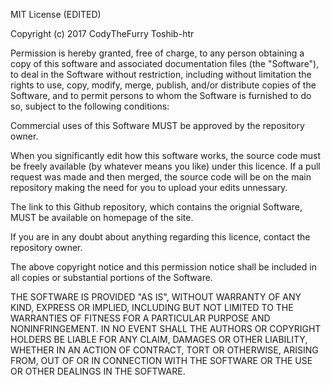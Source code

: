 MIT License (EDITED)

Copyright (c) 2017 CodyTheFurry Toshib-htr

Permission is hereby granted, free of charge, to any person obtaining a copy
of this software and associated documentation files (the "Software"), to deal
in the Software without restriction, including without limitation the rights
to use, copy, modify, merge, publish, and/or distribute copies of the Software,
and to permit persons to whom the Software is furnished to do so, subject to 
the following conditions:

Commercial uses of this Software MUST be approved by the repository owner.

When you significantly edit how this software works, the source code must be
freely available (by whatever means you like) under this licence. If a pull
request was made and then merged, the source code will be on the main repository
making the need for you to upload your edits unnessary.

The link to this Github repository, which contains the orignial Software,
MUST be available on homepage of the site.

If you are in any doubt about anything regarding this licence, contact the
repository owner.

The above copyright notice and this permission notice shall be included in all
copies or substantial portions of the Software.

THE SOFTWARE IS PROVIDED "AS IS", WITHOUT WARRANTY OF ANY KIND, EXPRESS OR
IMPLIED, INCLUDING BUT NOT LIMITED TO THE WARRANTIES OF FITNESS FOR A
PARTICULAR PURPOSE AND NONINFRINGEMENT. IN NO EVENT SHALL THE AUTHORS OR
COPYRIGHT HOLDERS BE LIABLE FOR ANY CLAIM, DAMAGES OR OTHER LIABILITY,
WHETHER IN AN ACTION OF CONTRACT, TORT OR OTHERWISE, ARISING FROM,
OUT OF OR IN CONNECTION WITH THE SOFTWARE OR THE USE OR OTHER DEALINGS IN THE
SOFTWARE.
